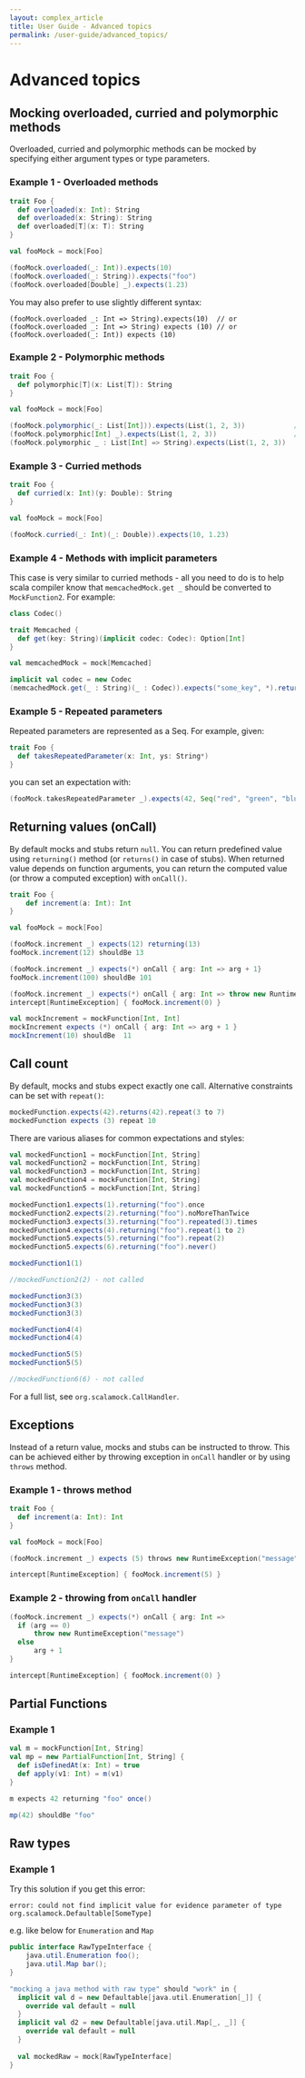 ```yaml
---
layout: complex_article
title: User Guide - Advanced topics
permalink: /user-guide/advanced_topics/
---
```


# Advanced topics

## Mocking overloaded, curried and polymorphic methods

Overloaded, curried and polymorphic methods can be mocked by specifying either argument types or type parameters.

### Example 1 - Overloaded methods

```scala
trait Foo {
  def overloaded(x: Int): String
  def overloaded(x: String): String
  def overloaded[T](x: T): String
}

val fooMock = mock[Foo]

(fooMock.overloaded(_: Int)).expects(10)
(fooMock.overloaded(_: String)).expects("foo")
(fooMock.overloaded[Double] _).expects(1.23)
```

You may also prefer to use slightly different syntax:

```
(fooMock.overloaded _: Int => String).expects(10)  // or
(fooMock.overloaded _: Int => String) expects (10) // or
(fooMock.overloaded(_: Int)) expects (10)
```

### Example 2 - Polymorphic methods

```scala
trait Foo {
  def polymorphic[T](x: List[T]): String
}

val fooMock = mock[Foo]

(fooMock.polymorphic(_: List[Int])).expects(List(1, 2, 3))            // or
(fooMock.polymorphic[Int] _).expects(List(1, 2, 3))                   // or
(fooMock.polymorphic _ : List[Int] => String).expects(List(1, 2, 3))
```

### Example 3 - Curried methods 

```scala
trait Foo {
  def curried(x: Int)(y: Double): String
}

val fooMock = mock[Foo]

(fooMock.curried(_: Int)(_: Double)).expects(10, 1.23)
```

### Example 4 - Methods with implicit parameters 

This case is very similar to curried methods - all you need to do is to help scala compiler know that `memcachedMock.get _` should be converted to `MockFunction2`. For example:

```scala
class Codec()

trait Memcached {
  def get(key: String)(implicit codec: Codec): Option[Int]
}

val memcachedMock = mock[Memcached]

implicit val codec = new Codec
(memcachedMock.get(_ : String)(_ : Codec)).expects("some_key", *).returning(Some(123))
```

### Example 5 - Repeated parameters

Repeated parameters are represented as a Seq. For example, given:

```scala
trait Foo {
  def takesRepeatedParameter(x: Int, ys: String*)
}
```
you can set an expectation with:

```scala
(fooMock.takesRepeatedParameter _).expects(42, Seq("red", "green", "blue"))
```

## Returning values (onCall)

By default mocks and stubs return `null`. You can return predefined value using `returning()` method (or `returns()` in case of stubs). When returned value depends on function arguments, you can return the computed value (or throw a computed exception) with `onCall()`.

```scala
trait Foo {
    def increment(a: Int): Int
}

val fooMock = mock[Foo]

(fooMock.increment _) expects(12) returning(13)
fooMock.increment(12) shouldBe 13 

(fooMock.increment _) expects(*) onCall { arg: Int => arg + 1}
fooMock.increment(100) shouldBe 101

(fooMock.increment _) expects(*) onCall { arg: Int => throw new RuntimeException("message") }
intercept[RuntimeException] { fooMock.increment(0) }
```
```scala
val mockIncrement = mockFunction[Int, Int]
mockIncrement expects (*) onCall { arg: Int => arg + 1 }
mockIncrement(10) shouldBe  11 
```

## Call count

By default, mocks and stubs expect exactly one call. Alternative constraints can be set with `repeat()`:

```scala
mockedFunction.expects(42).returns(42).repeat(3 to 7)
mockedFunction expects (3) repeat 10
```

There are various aliases for common expectations and styles:

```scala
val mockedFunction1 = mockFunction[Int, String]
val mockedFunction2 = mockFunction[Int, String]
val mockedFunction3 = mockFunction[Int, String]
val mockedFunction4 = mockFunction[Int, String]
val mockedFunction5 = mockFunction[Int, String]

mockedFunction1.expects(1).returning("foo").once
mockedFunction2.expects(2).returning("foo").noMoreThanTwice
mockedFunction3.expects(3).returning("foo").repeated(3).times
mockedFunction4.expects(4).returning("foo").repeat(1 to 2)
mockedFunction5.expects(5).returning("foo").repeat(2)
mockedFunction5.expects(6).returning("foo").never()

mockedFunction1(1)

//mockedFunction2(2) - not called

mockedFunction3(3)
mockedFunction3(3)
mockedFunction3(3)

mockedFunction4(4)
mockedFunction4(4)

mockedFunction5(5)
mockedFunction5(5)

//mockedFunction6(6) - not called
```

For a full list, see `org.scalamock.CallHandler`.

## Exceptions

Instead of a return value, mocks and stubs can be instructed to throw. This can be achieved either by throwing exception in `onCall` handler or by using `throws` method.


### Example 1 - throws method

```scala
trait Foo {
  def increment(a: Int): Int
}

val fooMock = mock[Foo]

(fooMock.increment _) expects (5) throws new RuntimeException("message")

intercept[RuntimeException] { fooMock.increment(5) }
```

### Example 2 - throwing from `onCall` handler
```scala
(fooMock.increment _) expects(*) onCall { arg: Int => 
  if (arg == 0) 
      throw new RuntimeException("message") 
  else
      arg + 1
}

intercept[RuntimeException] { fooMock.increment(0) }
```

## Partial Functions

### Example 1

```scala    
val m = mockFunction[Int, String]
val mp = new PartialFunction[Int, String] {
  def isDefinedAt(x: Int) = true
  def apply(v1: Int) = m(v1)
}

m expects 42 returning "foo" once()

mp(42) shouldBe "foo"
```

## Raw types

### Example 1

Try this solution if you get this error:

`error: could not find implicit value for evidence parameter of type org.scalamock.Defaultable[SomeType]`

e.g. like below for `Enumeration` and `Map`

```java
public interface RawTypeInterface {
    java.util.Enumeration foo();
    java.util.Map bar();
}
```

```scala
"mocking a java method with raw type" should "work" in {
  implicit val d = new Defaultable[java.util.Enumeration[_]] {
    override val default = null
  }
  implicit val d2 = new Defaultable[java.util.Map[_, _]] {
    override val default = null
  }
  
  val mockedRaw = mock[RawTypeInterface]
}
```
